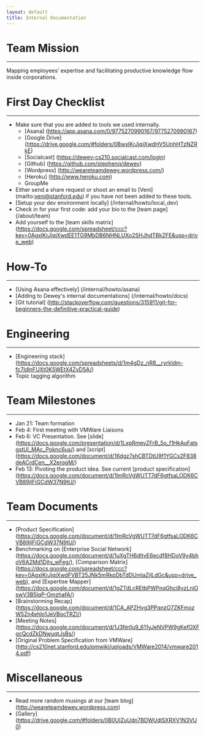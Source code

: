 ```yaml
---
layout: default
title: Internal Documentation
---
```


# Team Mission
--------------
Mapping employees’ expertise and facilitating productive knowledge flow inside corporations.

# First Day Checklist
--------------
*  Make sure that you are added to tools we used internally.
   * [Asana] (https://app.asana.com/0/9775270990167/9775270990167)
   * [Google Drive] (https://drive.google.com/#folders/0BwxIKrJjqiXwdHV5UnhHTzNZRkE)
   * [Socialcast] (https://dewey-cs210.socialcast.com/login)
   * [Github] (https://github.com/stephenq/dewey)
   * [Wordpress] (http://weareteamdewey.wordpress.com/)
   * [Heroku] (http://www.heroku.com)
   * GroupMe
*  Either send a share request or shoot an email to [Veni] (mailto:veni@stanford.edu) if you have not been added to these tools.
*  [Setup your dev environment locally] (/internal/howto/local_dev)
*  Check in for your first code: add your bio to the [team page] (/about/team)
* Add yourself to the [team skills matrix] (https://docs.google.com/spreadsheet/ccc?key=0AgxIKrJjqiXwdEE1TG9MbDB6NHNLUXo2SHJhdTBkZFE&usp=drive_web)

# How-To
--------------
* [Using Asana effectively] (/internal/howto/asana)
* [Adding to Dewey's internal documentations] (/internal/howto/docs)
* [Git tutorial] (http://stackoverflow.com/questions/315911/git-for-beginners-the-definitive-practical-guide)

# Engineering
--------------
* [Engineering stack] (https://docs.google.com/spreadsheets/d/1m4gDz_nR8__ryrkldm-fc7ldlnFUXt0K5WEtX4ZvD5A/)
* Topic tagging algorithm

# Team Milestones
--------------
* Jan 21: Team formation
* Feb 4: First meeting with VMWare Liaisons
* Feb 6: VC Presentation. See [slide] (https://docs.google.com/presentation/d/1LxpRmevZFrB_5o_f1HkAuFatsgstUl_MAc_Poknc6us/) and [script] (https://docs.google.com/document/d/16dgz7shCBTDtU9f1YGCs2F838deACrdCen__X2erqgM/)
* Feb 13: Pivoting the product idea. See current [product specification] (https://docs.google.com/document/d/1lmRcVgWUTT7dF6gtfsaLODK6CVB89jlFiGCdW37N9tU/)

# Team Documents
--------------
* [Product Specification] (https://docs.google.com/document/d/1lmRcVgWUTT7dF6gtfsaLODK6CVB89jlFiGCdW37N9tU/)
* Benchmarking on [Enterprise Social Network] (https://docs.google.com/document/d/1uXgTH6dltvE6ecdf8HDoV9y4bhoV6A2Md1Djty_wFeg/), [Comparison Matrix] (https://docs.google.com/spreadsheet/ccc?key=0AgxIKrJjqiXwdFVBT25JNk5mRkpDbTdDUmlaZjlLdGc&usp=drive_web), and [Expertise Mapper] (https://docs.google.com/document/d/1gZTdLcREtbPWPnqGhci8yzLniOswV3B5lqP-OmzhafA/)
* [Brainstorming Recap] (https://docs.google.com/document/d/1CA_APZHvg3PPqnzO7ZKFmozW5Zn4ehlo1JeVBocTRZI/)
* [Meeting Notes] (https://docs.google.com/document/d/1J3Nn1u9_611yJeNVPW9gKefOXFgcQcdZkDNwuqtJsBs/)
* [Original Problem Specification from VMWare] (http://cs210net.stanford.edu/pmwiki/uploads/VMWare2014/vmware2014.pdf)


# Miscellaneous
--------------
* Read more random musings at our [team blog] (http://weareteamdewey.wordpress.com)
* [Gallery] (https://drive.google.com/#folders/0B0UIZuUdn7BDWUdlSXRXV1N3VU0)
